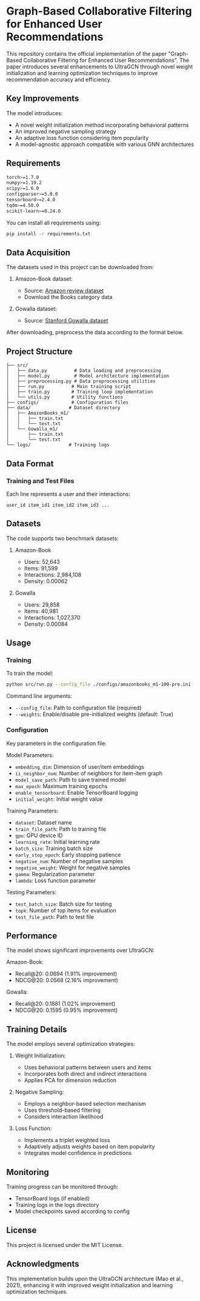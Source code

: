 # Graph-Based Collaborative Filtering for Enhanced User Recommendations

This repository contains the official implementation of the paper "Graph-Based Collaborative Filtering for Enhanced User Recommendations". The paper introduces several enhancements to UltraGCN through novel weight initialization and learning optimization techniques to improve recommendation accuracy and efficiency.

## Key Improvements

The model introduces:
- A novel weight initialization method incorporating behavioral patterns
- An improved negative sampling strategy
- An adaptive loss function considering item popularity
- A model-agnostic approach compatible with various GNN architectures

## Requirements

```bash
torch>=1.7.0
numpy>=1.19.2
scipy>=1.6.0
configparser>=5.0.0
tensorboard>=2.4.0
tqdm>=4.50.0
scikit-learn>=0.24.0
```

You can install all requirements using:
```bash
pip install -r requirements.txt
```

## Data Acquisition

The datasets used in this project can be downloaded from:

1. Amazon-Book dataset:
   - Source: [Amazon review dataset](https://cseweb.ucsd.edu/~jmcauley/datasets.html#amazon_reviews)
   - Download the Books category data

2. Gowalla dataset:
   - Source: [Stanford Gowalla dataset](https://snap.stanford.edu/data/loc-gowalla.html)

After downloading, preprocess the data according to the format below.

## Project Structure

```
├── src/
│   ├── data.py          # Data loading and preprocessing
│   ├── model.py         # Model architecture implementation
│   ├── preprocessing.py # Data preprocessing utilities
│   ├── run.py          # Main training script
│   ├── train.py        # Training loop implementation
│   └── utils.py        # Utility functions
├── configs/            # Configuration files
├── data/              # Dataset directory
│   ├── AmazonBooks_m1/
│   │   ├── train.txt
│   │   └── test.txt
│   └── Gowalla_m1/
│       ├── train.txt
│       └── test.txt
└── logs/              # Training logs
```

## Data Format

### Training and Test Files
Each line represents a user and their interactions:
```
user_id item_id1 item_id2 item_id3 ...
```

## Datasets

The code supports two benchmark datasets:

1. Amazon-Book
   - Users: 52,643
   - Items: 91,599
   - Interactions: 2,984,108
   - Density: 0.00062

2. Gowalla
   - Users: 29,858
   - Items: 40,981
   - Interactions: 1,027,370
   - Density: 0.00084

## Usage

### Training

To train the model:

```bash
python src/run.py --config_file ./configs/amazonbooks_m1-100-pre.ini
```

Command line arguments:
- `--config_file`: Path to configuration file (required)
- `--weights`: Enable/disable pre-initialized weights (default: True)

### Configuration

Key parameters in the configuration file:

Model Parameters:
- `embedding_dim`: Dimension of user/item embeddings
- `ii_neighbor_num`: Number of neighbors for item-item graph
- `model_save_path`: Path to save trained model
- `max_epoch`: Maximum training epochs
- `enable_tensorboard`: Enable TensorBoard logging
- `initial_weight`: Initial weight value

Training Parameters:
- `dataset`: Dataset name
- `train_file_path`: Path to training file
- `gpu`: GPU device ID
- `learning_rate`: Initial learning rate
- `batch_size`: Training batch size
- `early_stop_epoch`: Early stopping patience
- `negative_num`: Number of negative samples
- `negative_weight`: Weight for negative samples
- `gamma`: Regularization parameter
- `lambda`: Loss function parameter

Testing Parameters:
- `test_batch_size`: Batch size for testing
- `topk`: Number of top items for evaluation
- `test_file_path`: Path to test file

## Performance

The model shows significant improvements over UltraGCN:

Amazon-Book:
- Recall@20: 0.0694 (1.91% improvement)
- NDCG@20: 0.0568 (2.16% improvement)

Gowalla:
- Recall@20: 0.1881 (1.02% improvement)
- NDCG@20: 0.1595 (0.95% improvement)

## Training Details

The model employs several optimization strategies:

1. Weight Initialization:
   - Uses behavioral patterns between users and items
   - Incorporates both direct and indirect interactions
   - Applies PCA for dimension reduction

2. Negative Sampling:
   - Employs a neighbor-based selection mechanism
   - Uses threshold-based filtering
   - Considers interaction likelihood

3. Loss Function:
   - Implements a triplet weighted loss
   - Adaptively adjusts weights based on item popularity
   - Integrates model confidence in predictions

## Monitoring

Training progress can be monitored through:
- TensorBoard logs (if enabled)
- Training logs in the logs directory
- Model checkpoints saved according to config

## License

This project is licensed under the MIT License.

## Acknowledgments

This implementation builds upon the UltraGCN architecture (Mao et al., 2021), enhancing it with improved weight initialization and learning optimization techniques.
